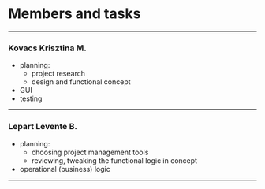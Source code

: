 # Members and tasks #


---



### Kovacs Krisztina M. ###
  * planning:
    * project research
    * design and functional concept
  * GUI
  * testing


---


### Lepart Levente B. ###
  * planning:
    * choosing project management tools
    * reviewing, tweaking the functional logic in concept
  * operational (business) logic


---
